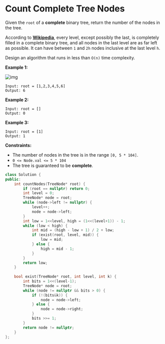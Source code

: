 # Count Complete Tree Nodes

Given the `root` of a **complete** binary tree, return the number of the nodes in the tree.

According to **[Wikipedia](http://en.wikipedia.org/wiki/Binary_tree#Types_of_binary_trees)**, every level, except possibly the last, is completely filled in a complete binary tree, and all nodes in the last level are as far left as possible. It can have between `1` and `2h` nodes inclusive at the last level `h`.

Design an algorithm that runs in less than `O(n)` time complexity.

 

**Example 1:**

![img](https://assets.leetcode.com/uploads/2021/01/14/complete.jpg)

```
Input: root = [1,2,3,4,5,6]
Output: 6
```

**Example 2:**

```
Input: root = []
Output: 0
```

**Example 3:**

```
Input: root = [1]
Output: 1
```

 

**Constraints:**

- The number of nodes in the tree is in the range `[0, 5 * 104]`.
- `0 <= Node.val <= 5 * 104`
- The tree is guaranteed to be **complete**.

```c++
class Solution {
public:
    int countNodes(TreeNode* root) {
        if (root == nullptr) return 0;
        int level = 0;
        TreeNode* node = root;
        while (node->left != nullptr) {
            level++;
            node = node->left;
        }
        int low = 1<<level, high = (1<<(level+1)) - 1;
        while (low < high) {
            int mid = (high - low + 1) / 2 + low;
            if (exist(root, level, mid)) {
                low = mid;
            } else {
                high = mid - 1;
            }
        }
        return low;
    }
    
    bool exist(TreeNode* root, int level, int k) {
        int bits = 1<<(level-1);
        TreeNode* node = root;
        while (node != nullptr && bits > 0) {
            if (!(bits&k)) {
                node = node->left;
            } else {
                node = node->right;
            }
            bits >>= 1;
        }
        return node != nullptr;
    }
};
```

